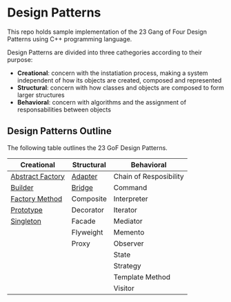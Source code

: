 # Design Patterns

This repo holds sample implementation of the 23 Gang of Four Design Patterns using C++ programming language.

Design Patterns are divided into three cathegories according to their purpose:

* __Creational__: concern with the instatiation process, making a system independent of how its objects are created, composed and represented
* __Structural__: concern with how classes and objects are composed to form larger structures
* __Behavioral__: concern with algorithms and the assignment of responsabilities between objects

## Design Patterns Outline

The following table outlines the 23 GoF Design Patterns.

| Creational                                                                                                | Structural                                                                              | Behavioral             |
| --------------------------------------------------------------------------------------------------------- | --------------------------------------------------------------------------------------- | ---------------------- |
| [Abstract Factory](https://github.com/DocBrown85/design_patterns/tree/master/creational/abstract_factory) | [Adapter](https://github.com/DocBrown85/design_patterns/tree/master/structural/adapter) | Chain of Resposibility |
| [Builder](https://github.com/DocBrown85/design_patterns/tree/master/creational/builder)                   | [Bridge](https://github.com/DocBrown85/design_patterns/tree/master/structural/bridge)   | Command                |
| [Factory Method](https://github.com/DocBrown85/design_patterns/tree/master/creational/factory_method)     | Composite                                                                               | Interpreter            |
| [Prototype](https://github.com/DocBrown85/design_patterns/tree/master/creational/prototype)               | Decorator                                                                               | Iterator               |
| [Singleton](https://github.com/DocBrown85/design_patterns/tree/master/creational/singleton)               | Facade                                                                                  | Mediator               |
|                                                                                                           | Flyweight                                                                               | Memento                |
|                                                                                                           | Proxy                                                                                   | Observer               |
|                                                                                                           |                                                                                         | State                  |
|                                                                                                           |                                                                                         | Strategy               |
|                                                                                                           |                                                                                         | Template Method        |
|                                                                                                           |                                                                                         | Visitor                |
